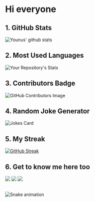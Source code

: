 # Hi everyone
## 1. GitHub Stats
![Younus' github stats](https://github-readme-stats.vercel.app/api?username=younus-Sid&show_icons=true)
## 2. Most Used Languages
![Your Repository's Stats](https://github-readme-stats.vercel.app/api/top-langs/?username=younus-Sid&theme=blue-green)
## 3. Contributors Badge
![GitHub Contributors Image](https://contrib.rocks/image?repo=younus-Sid/Machine_Learning)
## 4. Random Joke Generator
![Jokes Card](https://readme-jokes.vercel.app/api)
## 5. My Streak
[![GitHub Streak](http://github-readme-streak-stats.herokuapp.com?user=younus-Sid&theme=merko&hide_border=true)](https://git.io/streak-stats)
## 6. Get to know me here too
<div> 
  <a href="https://www.linkedin.com/in/younus-siddique-coyousi-59908020a" target="_blank"><img src="https://img.shields.io/badge/-LinkedIn-%230077B5?style=for-the-badge&logo=linkedin&logoColor=white" target="_blank"></a> 
  <a href="https://instagram.com/coyousi19" target="_blank"><img src="https://img.shields.io/badge/-Instagram-%23E4405F?style=for-the-badge&logo=instagram&logoColor=white" target="_blank"></a>
  <a href = "mailto: karocode11@gmail.com"><img src="https://img.shields.io/badge/-Gmail-%23333?style=for-the-badge&logo=gmail&logoColor=white" target="_blank"></a>
 </br>
</br>

  ![Snake animation](https://github.com/younus-Sid/younus-Sid/blob/output/github-contribution-grid-snake.svg)
 
</div>
